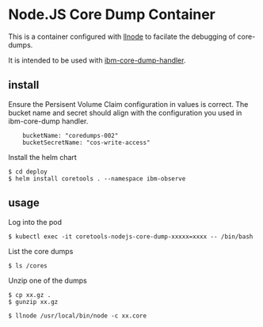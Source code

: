 # Node.JS Core Dump Container

This is a container configured with [llnode](https://github.com/nodejs/llnode/) to facilate the debugging of core-dumps.

It is intended to be used with [ibm-core-dump-handler]().

## install

Ensure the Persisent Volume Claim configuration in values is correct.
The bucket name and secret should align with the configuration you used in ibm-core-dump handler.
```
    bucketName: "coredumps-002"
    bucketSecretName: "cos-write-access"
```

Install the helm chart
```
$ cd deploy
$ helm install coretools . --namespace ibm-observe
```

## usage 

Log into the pod
```
$ kubectl exec -it coretools-nodejs-core-dump-xxxxx=xxxx -- /bin/bash
```

List the core dumps
```
$ ls /cores
```

Unzip one of the dumps
```
$ cp xx.gz .
$ gunzip xx.gz
```

```
$ llnode /usr/local/bin/node -c xx.core
```